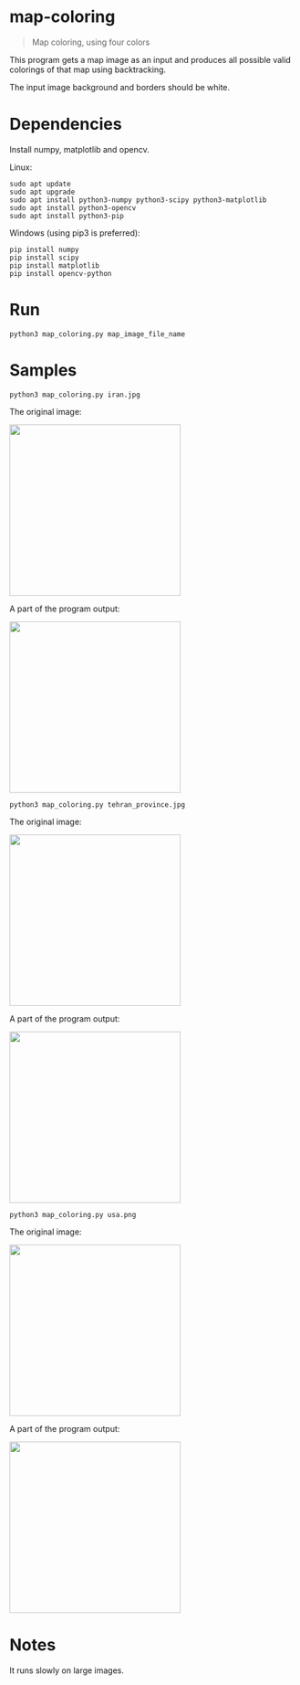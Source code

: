 # map-coloring
> Map coloring, using four colors

This program gets a map image as an input and produces all possible valid colorings of that map using backtracking.

The input image background and borders should be white.

# Dependencies
Install numpy, matplotlib and opencv.

Linux:
```
sudo apt update
sudo apt upgrade
sudo apt install python3-numpy python3-scipy python3-matplotlib
sudo apt install python3-opencv
sudo apt install python3-pip
```

Windows (using pip3 is preferred):
```
pip install numpy
pip install scipy
pip install matplotlib
pip install opencv-python
```

# Run
```
python3 map_coloring.py map_image_file_name
```

# Samples
```
python3 map_coloring.py iran.jpg
```
The original image:

<img src="https://user-images.githubusercontent.com/7780269/51145922-88122000-186a-11e9-9577-b4b33f767731.jpg" width="300">

A part of the program output:

<img src="https://user-images.githubusercontent.com/7780269/51145956-9eb87700-186a-11e9-9eaf-fce66e7b5b6b.gif" width="300">

```
python3 map_coloring.py tehran_province.jpg
```
The original image:

<img src="https://user-images.githubusercontent.com/7780269/51145925-88122000-186a-11e9-81a5-c3c633496866.jpg" width="300">

A part of the program output:

<img src="https://user-images.githubusercontent.com/7780269/51145952-9e1fe080-186a-11e9-8968-09861c3a7008.gif" width="300">

```
python3 map_coloring.py usa.png
```
The original image:

<img src="https://user-images.githubusercontent.com/7780269/51146422-028f6f80-186c-11e9-941c-c77f332c81b4.png" width="300">

A part of the program output:

<img src="https://user-images.githubusercontent.com/7780269/51145955-9e1fe080-186a-11e9-9cf2-96fc1a9198f7.gif" width="300">

# Notes
It runs slowly on large images.

